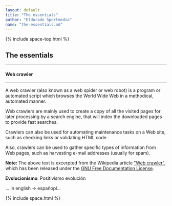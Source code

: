 ```yaml
---
layout: default
title: "The essentials"
author: "Eldorado Sportmedia"
name: "the-essentials.md"
---
```


{% include space-top.html %}

<div class="container">
  <div class="row">

<h2>The essentials</h2>
<hr>

<h4>Web crawler</h4>
<hr>

<p>A web crawler (also known as a web spider or web robot) is a program or automated script which browses the World Wide Web in a methodical, automated manner.</p>

<p>Web crawlers are mainly used to create a copy of all the visited pages for later processing by a search engine, that will index the downloaded pages to provide fast searches.</p>

<p>Crawlers can also be used for automating maintenance tasks on a Web site, such as checking links or validating HTML code.</p>

<p>Also, crawlers can be used to gather specific types of information from Web pages, such as harvesting e-mail addresses (usually for spam).</p>

<p><strong>Note: </strong>The above text is excerpted from the Wikipedia article <a href="http://en.wikipedia.org/wiki/Web_crawler">"Web crawler"</a>, which has been released under the <a href="http://www.gnu.org/copyleft/fdl.html">GNU Free Documentation License</a>.</p>

<p><strong>Evolucionismo</strong>: Positivismo evolución</p>

<p>... in english -> españopl...</p>

  </div>
</div>

{% include space.html %}
